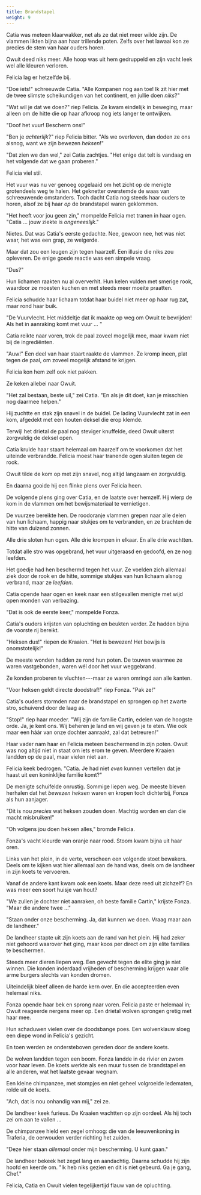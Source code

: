 ```yaml
---
title: Brandstapel
weight: 9
---
```

Catia was meteen klaarwakker, net als ze dat niet meer wilde zijn. De vlammen likten bijna aan haar trillende poten. Zelfs over het lawaai kon ze precies de stem van haar ouders horen. 

Owuit deed niks meer. Alle hoop was uit hem gedruppeld en zijn vacht leek wel alle kleuren verloren.

Felicia lag er hetzelfde bij.

"Doe iets!" schreeuwde Catia. "Alle Kompanen nog aan toe! Ik zit hier met de twee slimste scheikundigen van het continent, en jullie doen _niks_?"

"Wat wil je dat we doen?" riep Felicia. Ze kwam eindelijk in beweging, maar alleen om de hitte die op haar afkroop nog iets langer te ontwijken.

"Doof het vuur! Bescherm ons!"

"Ben je _achterlijk_?" riep Felicia bitter. "Als we overleven, dan doden ze ons alsnog, want we zijn bewezen _heksen_!"

"Dat zien we dan wel," zei Catia zachtjes. "Het enige dat telt is vandaag en het volgende dat we gaan proberen."

Felicia viel stil. 

Het vuur was nu ver genoeg opgelaaid om het zicht op de menigte grotendeels weg te halen. Het geknetter overstemde de waas van schreeuwende omstanders. Toch dacht Catia nog steeds haar ouders te horen, alsof ze bij haar _op_ de brandstapel waren geklommen.

"Het heeft voor jou geen zin," mompelde Felicia met tranen in haar ogen. "Catia ... jouw ziekte is _ongeneeslijk_."

Nietes. Dat was Catia's eerste gedachte. Nee, gewoon nee, het was niet waar, het was een grap, ze weigerde.

Maar dat zou een leugen zijn tegen haarzelf. Een illusie die niks zou opleveren. De enige goede reactie was een simpele vraag.

"Dus?"

Hun lichamen raakten nu al oververhit. Hun kelen vulden met smerige rook, waardoor ze moesten kuchen en met steeds meer moeite praatten.

Felicia schudde haar lichaam totdat haar buidel niet meer op haar rug zat, maar rond haar buik. 

"De Vuurvlecht. Het middeltje dat ik maakte op weg om Owuit te bevrijden! Als het in aanraking komt met vuur ... "

Catia reikte naar voren, trok de paal zoveel mogelijk mee, maar kwam niet bij de ingrediënten.

"Auw!" Een deel van haar staart raakte de vlammen. Ze kromp ineen, plat tegen de paal, om zoveel mogelijk afstand te krijgen.

Felicia kon hem zelf ook niet pakken.

Ze keken allebei naar Owuit.

"Het zal bestaan, beste uil," zei Catia. "En als je dit doet, kan je misschien nog daarmee helpen."

Hij zuchtte en stak zijn snavel in de buidel. De lading Vuurvlecht zat in een kom, afgedekt met een houten deksel die erop klemde.

Terwijl het drietal de paal nog steviger knuffelde, deed Owuit uiterst zorgvuldig de deksel open. 

Catia krulde haar staart helemaal om haarzelf om te voorkomen dat het uiteinde verbrandde. Felicia moest haar tranende ogen sluiten tegen de rook.

Owuit tilde de kom op met zijn snavel, nog altijd langzaam en zorgvuldig.

En daarna gooide hij een flinke plens over Felicia heen.

De volgende plens ging over Catia, en de laatste over hemzelf. Hij wierp de kom in de vlammen om het bewijsmateriaal te vernietigen.

De vuurzee bereikte hen. De roodoranje vlammen grepen naar alle delen van hun lichaam, happig naar stukjes om te verbranden, en ze brachten de hitte van duizend zonnen.

Alle drie sloten hun ogen. Alle drie krompen in elkaar. En alle drie wachtten.

Totdat alle stro was opgebrand, het vuur uitgeraasd en gedoofd, en ze nog leefden.

Het goedje had hen beschermd tegen het vuur. Ze voelden zich allemaal ziek door de rook en de hitte, sommige stukjes van hun lichaam alsnog verbrand, maar ze _leefden_.

Catia opende haar ogen en keek naar een stilgevallen menigte met wijd open monden van verbazing.

"Dat is ook de eerste keer," mompelde Fonza.

Catia's ouders krijsten van opluchting en beukten verder. Ze hadden bijna de voorste rij bereikt.

"Heksen dus!" riepen de Kraaien. "Het is bewezen! Het bewijs is onomstotelijk!"

De meeste wonden hadden ze rond hun poten. De touwen waarmee ze waren vastgebonden, waren wél door het vuur weggebrand.

Ze konden proberen te vluchten---maar ze waren omringd aan alle kanten.

"Voor heksen geldt directe doodstraf!" riep Fonza. "Pak ze!"

Catia's ouders stormden naar de brandstapel en sprongen op het zwarte stro, schuivend door de laag as. 

"Stop!" riep haar moeder. "Wij zijn de familie Cartin, edelen van de hoogste orde. Ja, je kent ons. Wij beheren je land en wij geven je te eten. Wie ook maar een háár van onze dochter aanraakt, zal dat betreuren!"

Haar vader nam haar en Felicia meteen beschermend in zijn poten. Owuit was nog altijd niet in staat om iets erom te geven. Meerdere Kraaien landden op de paal, maar vielen niet aan.

Felicia keek bedrogen. "Catia. Je had niet _even_ kunnen vertellen dat je haast uit een koninklijke familie komt?"

De menigte schuifelde onrustig. Sommige liepen weg. De meeste bleven herhalen dat het _bewezen heksen_ waren en kropen toch dichterbij, Fonza als hun aanjager.

"Dit is nou _precies_ wat heksen zouden doen. Machtig worden en dan die macht misbruiken!"

"Oh volgens jou doen heksen alles," bromde Felicia. 

Fonza's vacht kleurde van oranje naar rood. Stoom kwam bijna uit haar oren. 

Links van het plein, in de verte, verscheen een volgende stoet bewakers. Deels om te kijken wat hier allemaal aan de hand was, deels om de landheer in zijn koets te vervoeren.

Vanaf de andere kant kwam ook een koets. Maar deze reed uit zichzelf? En was meer een soort huisje van hout?

"We zullen je dochter niet aanraken, oh beste familie Cartin," krijste Fonza. "Maar die andere twee ..."

"Staan onder onze bescherming. Ja, dat kunnen we doen. Vraag maar aan de landheer."

De landheer stapte uit zijn koets aan de rand van het plein. Hij had zeker niet gehoord waarover het ging, maar koos per direct om zijn elite families te beschermen.

Steeds meer dieren liepen weg. Een gevecht tegen de elite ging je niet winnen. Die konden inderdaad vrijheden of bescherming krijgen waar alle arme burgers slechts van konden dromen.

Uiteindelijk bleef alleen de harde kern over. En die accepteerden even helemaal niks.

Fonza opende haar bek en sprong naar voren. Felicia paste er helemaal in; Owuit reageerde nergens meer op. Een drietal wolven sprongen gretig met haar mee.

Hun schaduwen vielen over de doodsbange poes. Een wolvenklauw sloeg een diepe wond in Felicia's gezicht.

En toen werden ze ondersteboven gereden door de andere koets.

De wolven landden tegen een boom. Fonza landde in de rivier en zwom voor haar leven. De koets werkte als een muur tussen de brandstapel en alle anderen, wat het laatste gevaar wegnam.

Een kleine chimpanzee, met stompjes en niet geheel volgroeide ledematen, rolde uit de koets.

"Ach, dat is nou onhandig van mij," zei ze.

De landheer keek furieus. De Kraaien wachtten op zijn oordeel. Als hij toch zei om aan te vallen ... 

De chimpanzee hield een zegel omhoog: die van de leeuwenkoning in Traferia, de oerwouden verder richting het zuiden.

"Deze hier staan _allemaal_ onder mijn bescherming. U kunt gaan."

De landheer bekeek het zegel lang en aandachtig. Daarna schudde hij zijn hoofd en keerde om. "Ik heb niks gezien en dit is niet gebeurd. Ga je gang, Chef."

Felicia, Catia en Owuit vielen tegelijkertijd flauw van de opluchting.
